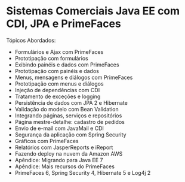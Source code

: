 # Sistemas Comerciais Java EE com CDI, JPA e PrimeFaces

Tópicos Abordados:
   - Formulários e Ajax com PrimeFaces
   - Prototipação com formulários
   - Exibindo painéis e dados com PrimeFaces
   - Prototipação com painéis e dados
   - Menus, mensagens e diálogos com PrimeFaces
   - Prototipação com menus e diálogos
   - Injeção de dependências com CDI
   - Tratamento de exceções e logging
   - Persistência de dados com JPA 2 e Hibernate
   - Validação do modelo com Bean Validation
   - Integrando páginas, serviços e repositórios
   - Página mestre-detalhe: cadastro de pedidos
   - Envio de e-mail com JavaMail e CDI
   - Segurança da aplicação com Spring Security
   - Gráficos com PrimeFaces
   - Relatórios com JasperReports e iReport
   - Fazendo deploy na nuvem da Amazon AWS
   - Apêndice: Migrando para Java EE 7
   - Apêndice: Mais recursos do PrimeFaces
   - PrimeFaces 6, Spring Security 4, Hibernate 5 e Log4j 2
   